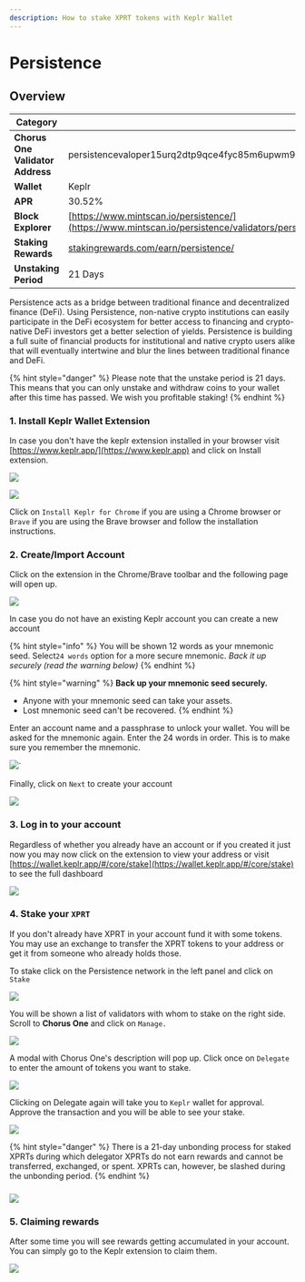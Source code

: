 ```yaml
---
description: How to stake XPRT tokens with Keplr Wallet
---
```


# Persistence

## Overview

| Category                         | Details                                                                                                                                          |
| -------------------------------- | ------------------------------------------------------------------------------------------------------------------------------------------------ |
| **Chorus One Validator Address** | persistencevaloper15urq2dtp9qce4fyc85m6upwm9xul3049mnc9ys                                                                                        |
| **Wallet**                       | Keplr                                                                                                                                            |
| **APR**                          | 30.52%                                                                                                                                           |
| **Block Explorer**               | [https://www.mintscan.io/persistence/](https://www.mintscan.io/persistence/validators/persistencevaloper15urq2dtp9qce4fyc85m6upwm9xul3049mnc9ys) |
| **Staking Rewards**              | [stakingrewards.com/earn/persistence/](https://www.stakingrewards.com/earn/persistence/)                                                         |
| **Unstaking Period**             | 21 Days                                                                                                                                          |

Persistence acts as a bridge between traditional finance and decentralized finance (DeFi). Using Persistence, non-native crypto institutions can easily participate in the DeFi ecosystem for better access to financing and crypto-native DeFi investors get a better selection of yields. Persistence is building a full suite of financial products for institutional and native crypto users alike that will eventually intertwine and blur the lines between traditional finance and DeFi.

{% hint style="danger" %}
Please note that the unstake period is 21 days. This means that you can only unstake and withdraw coins to your wallet after this time has passed. We wish you profitable staking!
{% endhint %}

### 1. Install Keplr Wallet Extension

In case you don't have the keplr extension installed in your browser visit [https://www.keplr.app/](https://www.keplr.app) and click on Install extension.&#x20;

![](<../.gitbook/assets/image (70) (1) (1) (1) (1) (1).png>)

![](<../.gitbook/assets/image (25).png>)

Click on `Install Keplr for Chrome` if you are using a Chrome browser or `Brave` if you are using the Brave browser and follow the installation instructions.

### 2. Create/Import Account

Click on the extension in the Chrome/Brave toolbar and the following page will open up.

![](<../.gitbook/assets/image (26).png>)

In case you do not have an existing Keplr account you can create a new account

{% hint style="info" %}
You will be shown 12 words as your mnemonic seed. Select`24 words` option for a more secure mnemonic. _Back it up securely (read the warning below)_
{% endhint %}

{% hint style="warning" %}
**Back up your mnemonic seed securely.**&#x20;

* Anyone with your mnemonic seed can take your assets.&#x20;
* Lost mnemonic seed can't be recovered.
{% endhint %}

Enter an account name and a passphrase to unlock your wallet. You will be asked for the mnemonic again. Enter the 24 words in order. This is to make sure you remember the mnemonic.

![](<../.gitbook/assets/image (50) (1) (1) (1).png>)\`

Finally, click on `Next` to create your account

![](<../.gitbook/assets/image (55) (1) (1) (1) (1).png>)

### 3. Log in to your account

Regardless of whether you already have an account or if you created it just now you may now click on the extension to view your address or visit[ ](https://wallet.keplr.app/#/kava/stake)[https://wallet.keplr.app/#/core/stake](https://wallet.keplr.app/#/core/stake) to see the full dashboard

![](<../.gitbook/assets/image (71) (1) (1) (1).png>)

### 4. Stake your `XPRT`

If you don't already have XPRT in your account fund it with some tokens. You may use an exchange to transfer the XPRT tokens to your address or get it from someone who already holds those.

To stake click on the Persistence network in the left panel and click on `Stake`&#x20;

![](<../.gitbook/assets/image (64) (1).png>)

You will be shown a list of validators with whom to stake on the right side. Scroll to **Chorus One** and click on `Manage.`

![](<../.gitbook/assets/image (78) (1).png>)

A modal with Chorus One's description will pop up. Click once on `Delegate` to enter the amount of tokens you want to stake.&#x20;

![](<../.gitbook/assets/image (69) (1).png>)

Clicking on Delegate again will take you to `Keplr` wallet for approval. Approve the transaction and you will be able to see your stake.

![](<../.gitbook/assets/image (51) (1).png>)

{% hint style="danger" %}
There is a 21-day unbonding process for staked XPRTs during which delegator XPRTs do not earn rewards and cannot be transferred, exchanged, or spent. XPRTs can, however, be slashed during the unbonding period.
{% endhint %}

### ![](<../.gitbook/assets/image (63) (1).png>)

### 5. Claiming rewards

After some time you will see rewards getting accumulated in your account. You can simply go to the Keplr extension to claim them.

![](<../.gitbook/assets/image (62) (1).png>)
